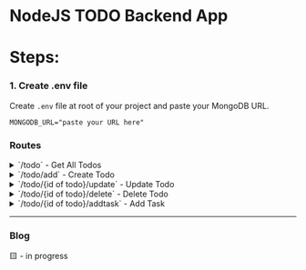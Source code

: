 # NodeJS TODO Backend App

# Steps:

### 1. Create .env file

Create `.env` file at root of your project and paste your MongoDB URL.

```javscript
MONGODB_URL="paste your URL here"
```

### Routes

<details>
    <summary>
        `/todo` - Get All Todos
    </summary>

    Method: GET
</details>

<details>
    <summary>
        `/todo/add` - Create Todo
    </summary>

    Method: POST
    Body:
        {
            title: "Todo Title"
        }
</details>

<details>
    <summary>
        `/todo/{id of todo}/update` - Update Todo
    </summary>

    Method: PUT
    Body:
        {
            title: "Updated Todo Title"
        }
</details>

<details>
    <summary>
        `/todo/{id of todo}/delete` - Delete Todo
    </summary>

    Method: DELETE
</details>

<details>
    <summary>
        `/todo/{id of todo}/addtask` - Add Task
    </summary>

    Method: POST
    Body: 
        {
            title: "Task"
        }
</details>

---

### Blog
🟨 - in progress